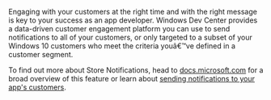 ﻿Engaging with your customers at the right time and with the right message is key to your success as an app developer. Windows Dev Center provides a data-driven customer engagement platform you can use to send notifications to all of your customers, or only targeted to a subset of your Windows 10 customers who meet the criteria youâ€™ve defined in a customer segment.

To find out more about Store Notifications, head to [docs.microsoft.com](https://docs.microsoft.com/windows/uwp/monetize/configure-your-app-to-receive-dev-center-notifications) for a broad overview of this feature or learn about [sending notifications to your app's customers](https://docs.microsoft.com/en-us/windows/uwp/publish/send-push-notifications-to-your-apps-customers).
